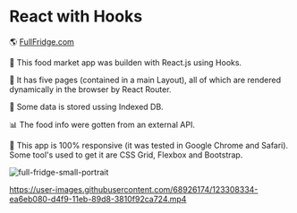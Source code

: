 # React with Hooks
🌎 [FullFridge.com](https://react-with-hooks.vercel.app/home)

🛒 This food market app was builden with React.js using Hooks. 

🧬 It has five pages (contained in a main Layout), all of which are rendered dynamically in the browser by React Router.

🧾 Some data is stored ussing Indexed DB.

📊 The food info were gotten from an external API. 

📲 This app is 100% responsive (it was tested in Google Chrome and Safari). Some tool's used to get it are CSS Grid, Flexbox and Bootstrap.

![full-fridge-small-portrait](https://user-images.githubusercontent.com/68926174/123308330-e93d8380-d4f9-11eb-8786-549891716fd0.png)


https://user-images.githubusercontent.com/68926174/123308334-ea6eb080-d4f9-11eb-89d8-3810f92ca724.mp4

 
